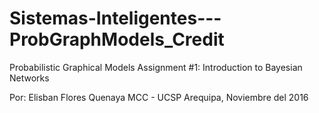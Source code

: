 # Sistemas-Inteligentes---ProbGraphModels_Credit

Probabilistic Graphical Models
Assignment #1:
Introduction to Bayesian Networks

Por: Elisban Flores Quenaya
MCC - UCSP
Arequipa, Noviembre del 2016
